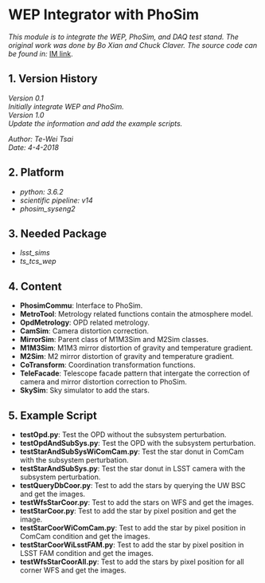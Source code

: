 # WEP Integrator with PhoSim

*This module is to integrate the WEP, PhoSim, and DAQ test stand. The original work was done by Bo Xian and Chuck Claver. The source code can be found in:*
[IM link](https://github.com/bxin/IM).

## 1. Version History

*Version 0.1*
<br/>
*Initially integrate WEP and PhoSim.*
<br/>
*Version 1.0*
<br/>
*Update the information and add the example scripts.*

*Author: Te-Wei Tsai*
<br/>
*Date: 4-4-2018*

## 2. Platform

- *python: 3.6.2*
- *scientific pipeline: v14*
- *phosim_syseng2*

## 3. Needed Package

- *lsst_sims*
- *ts_tcs_wep*

## 4. Content

- **PhosimCommu**: Interface to PhoSim.
- **MetroTool**: Metrology related functions contain the atmosphere model.
- **OpdMetrology**: OPD related metrology.
- **CamSim**: Camera distortion correction.
- **MirrorSim**: Parent class of M1M3Sim and M2Sim classes.
- **M1M3Sim**: M1M3 mirror distortion of gravity and temperature gradient.
- **M2Sim**: M2 mirror distortion of gravity and temperature gradient.
- **CoTransform**: Coordination transformation functions.
- **TeleFacade**: Telescope facade pattern that intergate the correction of camera and mirror distortion correction to PhoSim.
- **SkySim**: Sky simulator to add the stars.

## 5. Example Script

- **testOpd.py**: Test the OPD without the subsystem perturbation.
- **testOpdAndSubSys.py**: Test the OPD with the subsystem perturbation.
- **testStarAndSubSysWiComCam.py**: Test the star donut in ComCam with the subsystem perturbation.
- **testStarAndSubSys.py**: Test the star donut in LSST camera with the subsystem perturbation.
- **testQueryDbCoor.py**: Test to add the stars by querying the UW BSC and get the images.
- **testWfsStarCoor.py**: Test to add the stars on WFS and get the images.
- **testStarCoor.py**: Test to add the star by pixel position and get the image.
- **testStarCoorWiComCam.py**: Test to add the star by pixel position in ComCam condition and get the images.
- **testStarCoorWiLsstFAM.py**: Test to add the star by pixel position in LSST FAM condition and get the images.
- **testWfsStarCoorAll.py**: Test to add the stars by pixel position for all corner WFS and get the images.